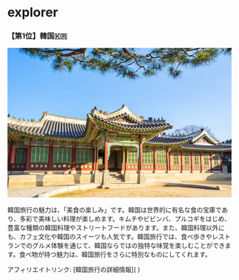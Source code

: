 # explorer
### 【第1位】韓国🇰🇷

![韓国](55194A78-8478-443A-B960-AEF59A7903FB.jpeg)

韓国旅行の魅力は、「美食の楽しみ」です。韓国は世界的に有名な食の宝庫であり、多彩で美味しい料理が楽しめます。キムチやビビンバ、プルコギをはじめ、豊富な種類の韓国料理やストリートフードがあります。また、韓国料理以外にも、カフェ文化や韓国のスイーツも人気です。韓国旅行では、食べ歩きやレストランでのグルメ体験を通じて、韓国ならではの独特な味覚を楽しむことができます。食べ物が持つ魅力は、韓国旅行をさらに特別なものにしてくれます。

アフィリエイトリンク: [韓国旅行の詳細情報](<a href="https://hb.afl.rakuten.co.jp/hsc/3264637c.e985b391.3262cadd.c0da4203/?link_type=pict&ut=eyJwYWdlIjoic2hvcCIsInR5cGUiOiJwaWN0IiwiY29sIjoxLCJjYXQiOiIxIiwiYmFuIjoiMjE4ODY0NSIsImFtcCI6ZmFsc2V9" target="_blank" rel="nofollow sponsored noopener" style="word-wrap:break-word;"  ><img src="https://hbb.afl.rakuten.co.jp/hsb/3264637c.e985b391.3262cadd.c0da4203/?me_id=2100001&me_adv_id=2188645&t=pict" border="0" style="margin:2px" alt="" title=""></a>)
